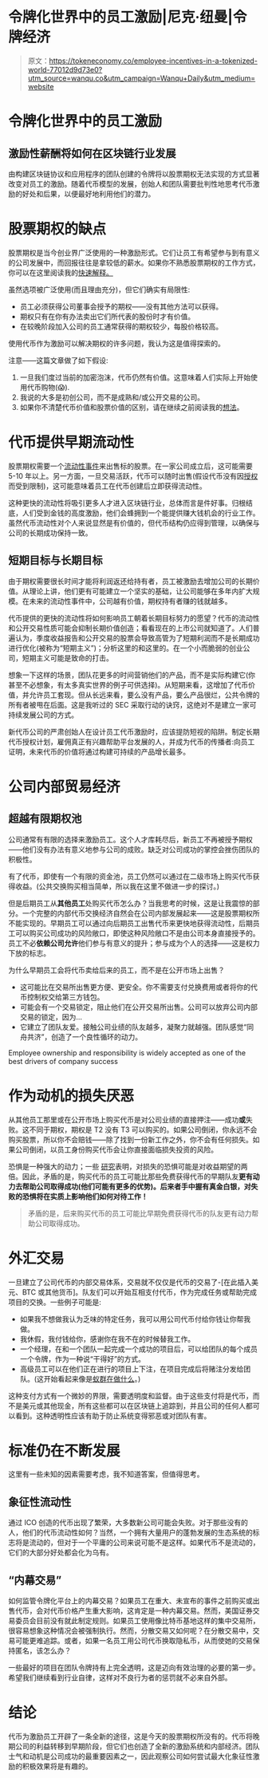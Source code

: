 # 令牌化世界中的员工激励|尼克·纽曼|令牌经济

> 原文：<https://tokeneconomy.co/employee-incentives-in-a-tokenized-world-77012d9d73e0?utm_source=wanqu.co&utm_campaign=Wanqu+Daily&utm_medium=website>

# 令牌化世界中的员工激励

## 激励性薪酬将如何在区块链行业发展

由构建区块链协议和应用程序的团队创建的令牌将以股票期权无法实现的方式显著改变对员工的激励。随着代币模型的发展，创始人和团队需要批判性地思考代币激励的好处和后果，以便最好地利用他们的潜力。

# 股票期权的缺点

股票期权是当今创业界广泛使用的一种激励形式。它们让员工有希望参与到有意义的公司发展中，而回报往往是拿较低的薪水。如果你不熟悉股票期权的工作方式，你可以在这里阅读我的[快速解释。](https://medium.com/@nickneuman/a-quick-options-explainer-f01adcef12f9)

虽然选项被广泛使用(而且理由充分)，但它们确实有局限性:

*   员工必须获得公司董事会授予的期权——没有其他方法可以获得。
*   期权只有在你有办法卖出它们所代表的股份时才有价值。
*   在较晚阶段加入公司的员工通常获得的期权较少，每股价格较高。

使用代币作为激励可以解决期权的许多问题，我认为这是值得探索的。

注意——这篇文章做了如下假设:

1.  一旦我们度过当前的加密泡沫，代币仍然有价值。这意味着人们实际上开始使用代币购物(😱).
2.  我说的大多是初创公司，而不是成熟和/或公开交易的公司。
3.  如果你不清楚代币价值和股票价值的区别，请在继续之前阅读我的[想法](https://medium.com/@nickneuman/what-really-drives-token-values-31d597236a22)。

# 代币提供早期流动性

股票期权需要一个[流动性事件](https://en.wikipedia.org/wiki/Liquidity_event)来出售标的股票。在一家公司成立后，这可能需要 5-10 年以上。另一方面，一旦交易活跃，代币可以随时出售(假设代币没有因[授权](https://www.investopedia.com/terms/v/vesting.asp)而受到限制)，这可能意味着员工在代币创建后立即获得流动性。

这种更快的流动性将吸引更多人才进入区块链行业，总体而言是件好事。归根结底，人们受到金钱的高度激励，他们会蜂拥到一个能提供赚大钱机会的行业工作。虽然代币流动性对个人来说显然是有价值的，但代币结构仍应得到管理，以确保与公司的长期成功保持一致。

## 短期目标与长期目标

由于期权需要很长时间才能将利润返还给持有者，员工被激励去增加公司的长期价值。从理论上讲，他们更有可能建立一个坚实的基础，让公司能够在多年内扩大规模。在未来的流动性事件中，公司越有价值，期权持有者赚的钱就越多。

代币提供的更快的流动性将如何影响员工朝着长期目标努力的愿望？代币的流动性和公开交易性质可能会抑制长期价值创造；看看现在的上市公司就知道了。人们普遍认为，季度收益报告和公开交易的股票会导致高管为了短期利润而不是长期成功进行优化(被称为“短期主义”)；分析这里的和这里的。在一个小而脆弱的创业公司，短期主义可能是致命的打击。

想象一下这样的场景，团队花更多的时间营销他们的产品，而不是实际构建它(你甚至不必想象，有太多真实世界的例子可供选择)。从短期来看，这增加了代币价值，并允许员工套现。但从长远来看，要么没有产品，要么产品很烂，公共令牌的所有者被甩在后面。这是我听过的 SEC 采取行动的诀窍，这绝对不是建立一家可持续发展公司的方式。

新代币公司的严肃创始人在设计员工代币激励时，应该提防短视的陷阱。制定长期代币授权计划，雇佣真正有兴趣帮助平台发展的人，并成为代币的传播者:向员工证明，未来代币的价值将通过构建可持续的产品增长最多。

# 公司内部贸易经济

## 超越有限期权池

公司通常有有限的选择来激励员工。这个人才库耗尽后，新员工不再被授予期权——他们没有办法有意义地参与公司的成败。缺乏对公司成功的掌控会挫伤团队的积极性。

有了代币，即使有一个有限的资金池，员工仍然可以通过在二级市场上购买代币获得收益。(公共交换购买相当简单，所以我在这里不做进一步的探讨。)

但是后期员工从**其他员工**处购买代币怎么办？当我思考的时候，这是让我震惊的部分。一个完整的内部代币交换经济自然会在公司内部发展起来——这是股票期权所不能实现的。早期员工可以通过向后期员工出售代币来更快地获得流动性，后期员工可以购买公司成功的风险敞口，即使这种风险敞口不是由公司本身直接授予的。员工不必**依赖公司允许**他们参与有意义的提升；参与成为个人的选择——这是权力下放的标志。

为什么早期员工会将代币卖给后来的员工，而不是在公开市场上出售？

*   这可能比在交易所出售更方便、更安全。你不需要支付兑换费用或者将你的代币控制权交给第三方钱包。
*   可能会有一个交易锁定，阻止他们在公开交易所出售。公司可以放弃公司内部交易的锁定，因为…
*   它建立了团队友爱。接触公司业绩的队友越多，凝聚力就越强。团队感觉“同舟共济”，创造了一个良性循环的动力。



Employee ownership and responsibility is widely accepted as one of the best drivers of company success



# 作为动机的损失厌恶

从其他员工那里或在公开市场上购买代币是对公司业绩的直接押注——成功**或**失败。这不同于期权，期权是 T2 没有 T3 可以购买的。如果公司倒闭，你永远不会购买股票，所以你不会赔钱——除了找到一份新工作之外，你不会有任何损失。如果公司倒闭，以员工身份购买代币会让你直接面临损失投资的风险。

恐惧是一种强大的动力；一些 [研究](https://en.wikipedia.org/wiki/Loss_aversion#cite_note-1)表明，对损失的恐惧可能是对收益期望的两倍。因此，矛盾的是，购买代币的员工可能比那些免费获得代币的早期队友**更有动力去帮助公司取得成功(他们可能有更多的优势)。后来者手中握有真金白银，对失败的恐惧将在实质上影响他们如何对待工作！**

> 矛盾的是，后来购买代币的员工可能比早期免费获得代币的队友更有动力帮助公司取得成功。

# 外汇交易

一旦建立了公司代币的内部交易体系，交易就不仅仅是代币的交易了-[在此插入美元、BTC 或其他货币]。队友们可以开始互相支付代币，作为完成任务或帮助完成项目的交换。一些例子可能是:

*   如果我不想做我认为乏味的特定任务，我可以用公司代币付给你钱让你帮我做。
*   我休假，我付钱给你，感谢你在我不在的时候替我工作。
*   一个经理，在和一个团队一起完成一个成功的项目后，可以给团队的每个成员一个令牌，作为一种说“干得好”的方式。
*   高级员工可以在他们正在进行的项目上下注，在项目完成后将赌注分发给团队。(这开始看起来像是[蚁群在做什么](/the-colony-whitepaper-review-64c12459eb29)。)

这种支付方式有一个微妙的界限，需要透明度和监督。由于这些支付将是代币，而不是美元或其他现金，所有这些都可以在区块链上追踪到，并且公司的任何人都可以看到。这种透明性应该有助于防止系统变得邪恶或对团队有害。

# 标准仍在不断发展

这里有一些未知的因素需要考虑，我不知道答案，但值得思考。

## 象征性流动性

通过 ICO 创造的代币出现了繁荣，大多数新公司可能会失败。对于那些没有的人，他们的代币流动性如何？当然，一个拥有大量用户的蓬勃发展的生态系统的标志将是流动的，但对于一个平庸的公司来说可能不是这样。如果代币不是流动的，它们的大部分好处都会化为乌有。

## “内幕交易”

如何监管令牌化平台上的内幕交易？如果员工在重大、未宣布的事件之前购买或出售代币，会对代币价格产生重大影响，这肯定是一种内幕交易。然而，美国证券交易委员会目前没有就此制定规则。如果员工使用像比特币基地这样的集中交易所，很容易想象这种情况会被强制执行。然而，分散交易又如何呢？在分散交易中，交易可能更难追踪。或者，如果一名员工用公司代币换取隐私币，从而使她的交易保持匿名，该怎么办？

一些最好的项目在团队令牌持有上完全透明，这是迈向有效治理的必要的第一步。希望我们继续看到行业自律，这样对不良行为者的惩罚就不必来自外部。

# 结论

代币为激励员工开辟了一条全新的途径，这是今天的股票期权所没有的。代币将晚期公司的利益转移到早期阶段，但它们也创造了全新的激励系统和内部经济。团队士气和动机是公司成功的最重要因素之一，因此观察公司如何尝试最大化象征性激励的积极效果将是有趣的。
